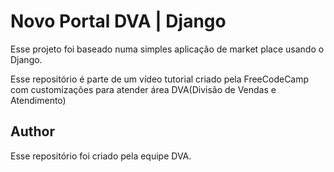 # Novo Portal DVA | Django

Esse projeto foi baseado numa simples aplicação de market place usando o Django.

Esse repositório é parte de um vídeo tutorial criado pela FreeCodeCamp com customizações para atender área DVA(Divisão de Vendas e Atendimento)

## Author
Esse repositório foi criado pela equipe DVA.
